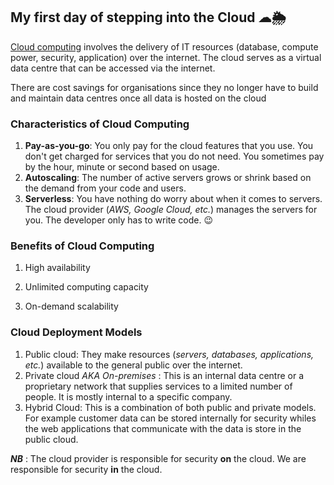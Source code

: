 ## My first day of stepping into the Cloud ☁︎🌦

[Cloud computing](https://aws.amazon.com/what-is-cloud-computing/) involves the delivery of IT resources (database, compute power, security, application) over the internet. The cloud serves as a virtual data centre that can be accessed via the internet.

There are cost savings for organisations since they no longer have to build and maintain data centres once all data is hosted on the cloud

### Characteristics of Cloud Computing
1. **Pay-as-you-go**: You only pay for the cloud features that you use. You don't get charged for services that you do not need. You sometimes pay by the hour, minute or second based on usage.
2. **Autoscaling**: The number of active servers grows or shrink based on the demand from your code and users.
3. **Serverless**: You have nothing do worry about when it comes to servers. The cloud provider (*AWS, Google Cloud, etc.*) manages the servers for you. The developer only has to write code. 😉

### Benefits of Cloud Computing

1. High availability

2. Unlimited computing capacity

3. On-demand scalability

### Cloud Deployment Models
1. Public cloud: They make resources (*servers, databases, applications, etc.*) available to the general public over the internet.
2. Private cloud *AKA On-premises* : This is an internal data centre or a proprietary network that supplies services to a limited number of people. It is mostly internal to a specific company.
3. Hybrid Cloud: This is a combination of both public and private models. For example customer data can be stored internally for security whiles the web applications that communicate with the data is store in the public cloud.

***NB*** : The cloud provider is responsible for security **on** the cloud. We are responsible for security **in** the cloud.